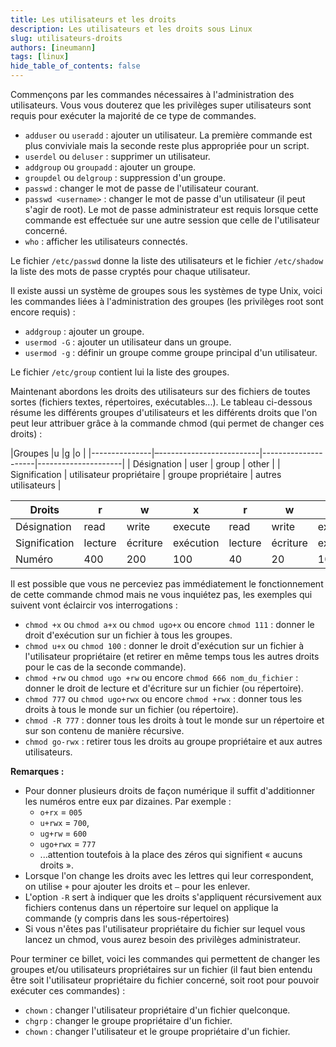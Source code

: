 ```yaml
---
title: Les utilisateurs et les droits
description: Les utilisateurs et les droits sous Linux
slug: utilisateurs-droits
authors: [ineumann]
tags: [linux]
hide_table_of_contents: false
---
```


Commençons par les commandes nécessaires à l'administration des utilisateurs. Vous vous douterez que les privilèges super utilisateurs sont requis pour exécuter la majorité de ce type de commandes.

* `adduser` ou `useradd` : ajouter un utilisateur. La première commande est plus conviviale mais la seconde reste plus appropriée pour un script.
* `userdel` ou `deluser` : supprimer un utilisateur.
* `addgroup` ou `groupadd` : ajouter un groupe.
* `groupdel` ou `delgroup` : suppression d'un groupe.
* `passwd` : changer le mot de passe de l'utilisateur courant.
* `passwd <username>` : changer le mot de passe d'un utilisateur (il peut s'agir de root). Le mot de passe administrateur est requis lorsque cette commande est effectuée sur une autre session que celle de l'utilisateur concerné.
* `who` : afficher les utilisateurs connectés.

Le fichier `/etc/passwd` donne la liste des utilisateurs et le fichier `/etc/shadow` la liste des mots de passe cryptés pour chaque utilisateur.

Il existe aussi un système de groupes sous les systèmes de type Unix, voici les commandes liées à l'administration des groupes (les privilèges root sont encore requis) :

* `addgroup` : ajouter un groupe.
* `usermod -G` : ajouter un utilisateur dans un groupe.
* `usermod -g` : définir un groupe comme groupe principal d'un utilisateur.

Le fichier `/etc/group` contient lui la liste des groupes.

Maintenant abordons les droits des utilisateurs sur des fichiers de toutes sortes (fichiers textes, répertoires, exécutables...). Le tableau ci-dessous résume les différents groupes d'utilisateurs et les différents droits que l'on peut leur attribuer grâce à la commande chmod (qui permet de changer ces droits) :

|Groupes        |u                         |g                    |o                    |
|---------------|–-------------------------|---------------------|---------------------|
| Désignation   | user                     | group               | other               |
| Signification | utilisateur propriétaire | groupe propriétaire | autres utilisateurs |

| Droits        | r       | w        | x         | r       | w        | x         | r       | w        | x         |
|---------------|---------|----------|-----------|---------|----------|-----------|---------|----------|-----------|
| Désignation   | read    | write    | execute   | read    | write    | execute   | read    | write    | execute   |
| Signification | lecture | écriture | exécution | lecture | écriture | exécution | lecture | écriture | exécution |
| Numéro        | 400     | 200      | 100       | 40      | 20       | 10        | 4       | 2        | 1         |

Il est possible que vous ne perceviez pas immédiatement le fonctionnement de cette commande chmod mais ne vous inquiétez pas, les exemples qui suivent vont éclaircir vos interrogations :

* `chmod +x` ou `chmod a+x` ou `chmod ugo+x` ou encore `chmod 111` : donner le droit d'exécution sur un fichier à tous les groupes.
* `chmod u+x` ou `chmod 100` : donner le droit d'exécution sur un fichier à l'utilisateur propriétaire (et retirer en même temps tous les autres droits pour le cas de la seconde commande).
* `chmod +rw` ou `chmod ugo +rw` ou encore `chmod 666 nom_du_fichier` : donner le droit de lecture et d'écriture sur un fichier (ou répertoire).
* `chmod 777` ou `chmod ugo+rwx` ou encore `chmod +rwx` : donner tous les droits à tous le monde sur un fichier (ou répertoire).
* `chmod -R 777` : donner tous les droits à tout le monde sur un répertoire et sur son contenu de manière récursive.
* `chmod go-rwx` : retirer tous les droits au groupe propriétaire et aux autres utilisateurs.

__Remarques :__

* Pour donner plusieurs droits de façon numérique il suffit d'additionner les numéros entre eux par dizaines. Par exemple :
  * `o+rx` = `005`
  * `u+rwx` = `700`, 
  * `ug+rw` = `600`
  * `ugo+rwx` = `777`
  * ...attention toutefois à la place des zéros qui signifient « aucuns droits ».
* Lorsque l'on change les droits avec les lettres qui leur correspondent, on utilise `+` pour ajouter les droits et `–` pour les enlever.
* L'option `-R` sert à indiquer que les droits s'appliquent récursivement aux fichiers contenus dans un répertoire sur lequel on applique la commande (y compris dans les sous-répertoires)
* Si vous n'êtes pas l'utilisateur propriétaire du fichier sur lequel vous lancez un chmod, vous aurez besoin des privilèges administrateur.

Pour terminer ce billet, voici les commandes qui permettent de changer les groupes et/ou utilisateurs propriétaires sur un fichier (il faut bien entendu être soit l'utilisateur propriétaire du fichier concerné, soit root pour pouvoir exécuter ces commandes) :

* `chown` : changer l'utilisateur propriétaire d'un fichier quelconque.
* `chgrp` : changer le groupe propriétaire d'un fichier.
* `chown` : changer l'utilisateur et le groupe propriétaire d'un fichier.
